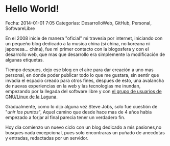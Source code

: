Hello World!
=========================

Fecha: 2014-01-01 7:05
Categorías: DesarrolloWeb, GitHub, Personal, SoftwareLibre

En el 2008  inicie de manera "oficial" mi travesia por internet, iniciando con un pequeño blog dedicado a la musica china (si china, no koreana  ni japonesa... china), fue mi primer contacto con la blogosfera y con el desarrollo web, que mas que desarrollo era simplemente la modificación de algunas etiquetas.

Tiempo despues, dejo ese blog en el aire para dar creación a uno mas personal, en donde  poder publicar todo lo que me  gustara, sin sentir que invadia el espacio creado para otros fines, despues de esto, una avalancha de  nuevas experiencias en la web y las tecnologias me inundan, empezando por la llegada del software libre  y con  [el grupo de usuarios de GNU/Linux de la Laguna](http://gulag.org.mx).

Gradualmente, como lo dijo alguna vez Steve Jobs, solo fue cuestión de "*unir los puntos*", Aquel camino que desde hace mas de 4 años habia empezado a forjar al final parecia tener un verdadero fin.

Hoy dia comienzo un nuevo ciclo con un blog dedicado a mis pasiones,no busques nada excepcional, pues solo encontraras un puñado de anecdotas y  entradas, redactadas por un servidor.




